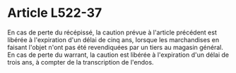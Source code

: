 # Article L522-37

En cas de perte du récépissé, la caution prévue à l'article précédent est libérée à l'expiration d'un délai de cinq ans, lorsque les marchandises en faisant l'objet n'ont pas été revendiquées par un tiers au magasin général.   En cas de perte du warrant, la caution est libérée à l'expiration d'un délai de trois ans, à compter de la transcription de l'endos.